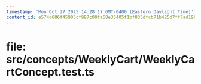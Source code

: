 ```yaml
---
timestamp: 'Mon Oct 27 2025 14:28:17 GMT-0400 (Eastern Daylight Time)'
content_id: e574d686f45905cf997c00fa68e35405f1bf835dfcb71b425d7ff7ad196ae0c0
---
```


# file: src/concepts/WeeklyCart/WeeklyCartConcept.test.ts

```typescript

```
